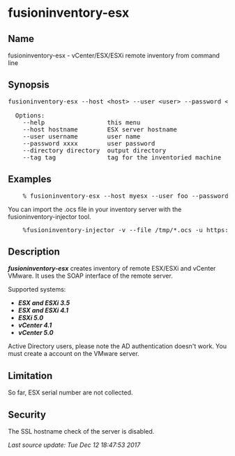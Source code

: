 # fusioninventory-esx

## Name

fusioninventory-esx - vCenter/ESX/ESXi remote inventory from command line


## Synopsis

<pre>fusioninventory-esx --host &#60;host&#62; --user &#60;user&#62; --password &#60;password&#62; --directory &#60;directory&#62;

  Options:
    --help                 this menu
    --host hostname        ESX server hostname
    --user username        user name
    --password xxxx        user password
    --directory directory  output directory
    --tag tag              tag for the inventoried machine</pre>

## Examples

<pre>    % fusioninventory-esx --host myesx --user foo --password bar --directory /tmp</pre>

You can import the .ocs file in your inventory server with the fusioninventory-injector tool.

<pre>    %fusioninventory-injector -v --file /tmp/*.ocs -u https://myserver/plugins/fusioninventory/</pre>

## Description

_**fusioninventory-esx**_ creates inventory of remote ESX/ESXi and vCenter VMware. It uses the SOAP interface of the remote server.


Supported systems:


* _**ESX and ESXi 3.5**_
* _**ESX and ESXi 4.1**_
* _**ESXi 5.0**_
* _**vCenter 4.1**_
* _**vCenter 5.0**_


Active Directory users, please note the AD authentication doesn't work. You must create a account on the VMware server.


## Limitation

So far, ESX serial number are not collected.


## Security

The SSL hostname check of the server is disabled.


<em class='post-meta'>Last source update: Tue Dec 12 18:47:53 2017</em>
